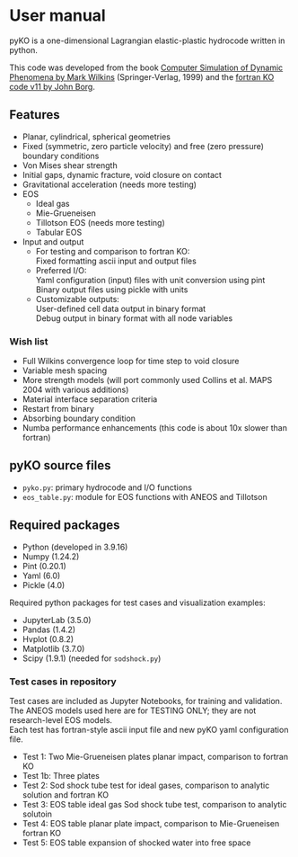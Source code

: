 # User manual

pyKO is a one-dimensional Lagrangian elastic-plastic hydrocode written in python.

This code was developed from the book <a href="https://link.springer.com/book/10.1007/978-3-662-03885-7">Computer Simulation of Dynamic Phenomena by Mark Wilkins</a> (Springer-Verlag, 1999) and the <a href="https://www.eng.mu.edu/shockphysics/KO/">fortran KO code v11 by John Borg</a>.

## Features

* Planar, cylindrical, spherical geometries
* Fixed (symmetric, zero particle velocity) and free (zero pressure) boundary conditions
* Von Mises shear strength
* Initial gaps, dynamic fracture, void closure on contact
* Gravitational acceleration (needs more testing)
* EOS
    * Ideal gas
    * Mie-Grueneisen
    * Tillotson EOS (needs more testing)
    * Tabular EOS
* Input and output
    * For testing and comparison to fortran KO:<br>
      Fixed formatting ascii input and output files
    * Preferred I/O:<br>
      Yaml configuration (input) files with unit conversion using pint<br>
      Binary output files using pickle with units
    * Customizable outputs: <br>
      User-defined cell data output in binary format<br>
      Debug output in binary format with all node variables

### Wish list

* Full Wilkins convergence loop for time step to void closure
* Variable mesh spacing
* More strength models (will port commonly used Collins et al. MAPS 2004 with various additions)
* Material interface separation criteria
* Restart from binary
* Absorbing boundary condition
* Numba performance enhancements (this code is about 10x slower than fortran)

## pyKO source files

* `pyko.py`: primary hydrocode and I/O functions
* `eos_table.py`: module for EOS functions with ANEOS and Tillotson

## Required packages

* Python (developed in 3.9.16)
* Numpy (1.24.2)
* Pint (0.20.1)
* Yaml (6.0)
* Pickle (4.0)

Required python packages for test cases and visualization examples:<p>

* JupyterLab (3.5.0)
* Pandas (1.4.2)
* Hvplot (0.8.2)
* Matplotlib (3.7.0)
* Scipy (1.9.1) (needed for `sodshock.py`)

### Test cases in repository
Test cases are included as Jupyter Notebooks, for training and validation.<br>
The ANEOS models used here are for TESTING ONLY; they are not research-level EOS models.<br>
Each test has fortran-style ascii input file and new pyKO yaml configuration file.<p>

* Test 1: Two Mie-Grueneisen plates planar impact, comparison to fortran KO
* Test 1b: Three plates
* Test 2: Sod shock tube test for ideal gases, comparison to analytic solution and fortran KO
* Test 3: EOS table ideal gas Sod shock tube test, comparison to analytic solutoin
* Test 4: EOS table planar plate impact, comparison to Mie-Grueneisen fortran KO
* Test 5: EOS table expansion of shocked water into free space

